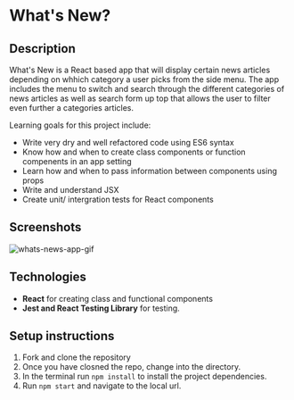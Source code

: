 # What's New?

## Description
What's New is a React based app that will display certain news articles depending on whhich category a user picks from the side menu. The app includes the menu to switch and search through the different categories of news articles as well as search form up top that allows the user to filter even further a categories articles. 

Learning goals for this project include:
* Write very dry and well refactored code using ES6 syntax
* Know how and when to create class components or function compenents in an app setting
* Learn how and when to pass information between components using props
* Write and understand JSX 
* Create unit/ intergration tests for React components

## Screenshots

![whats-news-app-gif](https://giphy.com/gifs/dViHNLSm3ooYqGeI8H/html5)

## Technologies
* **React** for creating class and functional components
* **Jest and React Testing Library** for testing.

## Setup instructions
1. Fork and clone the repository
2. Once you have closned the repo, change into the directory.
3. In the terminal run `npm install` to install the project dependencies.
4. Run `npm start` and navigate to the local url.
